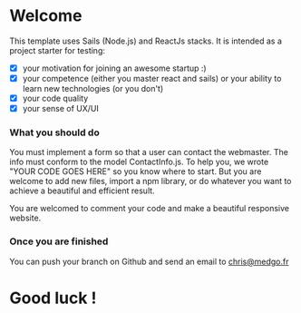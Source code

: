 # Welcome

This template uses Sails (Node.js) and ReactJs stacks. It is intended as a project starter for testing:
- [x] your motivation for joining an awesome startup :)
- [x] your competence (either you master react and sails) or your ability to learn new technologies (or you don't)
- [x] your code quality
- [x] your sense of UX/UI

### What you should do
You must implement a form so that a user can contact the webmaster. The info must conform to the model ContactInfo.js. To help you, we wrote "YOUR CODE GOES HERE" so you know where to start. But you are welcome to add new files, import a npm library, or do whatever you want to achieve a beautiful and efficient result.

You are welcomed to comment your code and make a beautiful responsive website.


### Once you are finished
You can push your branch on Github and send an email to chris@medgo.fr

# Good luck !

